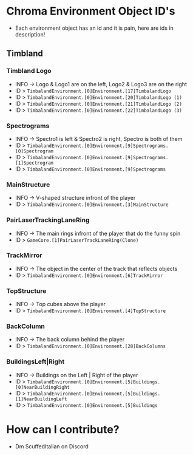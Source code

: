 # Chroma Environment Object ID's
* Each environment object has an id and it is pain, here are ids in description!

## Timbland

### Timbland Logo
* INFO -> Logo & Logo1 are on the left, Logo2 & Logo3 are on the right
* ID > `TimbalandEnvironment.[0]Environment.[17]TimbalandLogo`
* ID > `TimbalandEnvironment.[0]Environment.[20]TimbalandLogo (1)`
* ID > `TimbalandEnvironment.[0]Environment.[21]TimbalandLogo (2)`
* ID > `TimbalandEnvironment.[0]Environment.[22]TimbalandLogo (3)`



### Spectrograms
* INFO -> Spectro1 is left & Spectro2 is right, Spectro is both of them
* ID > `TimbalandEnvironment.[0]Environment.[9]Spectrograms.[0]Spectrogram`
* ID > `TimbalandEnvironment.[0]Environment.[9]Spectrograms.[1]Spectrogram`
* ID > `TimbalandEnvironment.[0]Environment.[9]Spectrograms`



### MainStructure
* INFO -> V-shaped structure infront of the player
* ID > `TimbalandEnvironment.[0]Environment.[3]MainStructure`

### PairLaserTrackingLaneRing
* INFO -> The main rings infront of the player that do the funny spin
* ID > `GameCore.[1]PairLaserTrackLaneRing(Clone)`

### TrackMirror
* INFO -> The object in the center of the track that reflects objects
* ID > `TimbalandEnvironment.[0]Environment.[6]TrackMirror`

### TopStructure
* INFO -> Top cubes above the player
* ID > `TimbalandEnvironment.[0]Environment.[4]TopStructure`

### BackColumn
* INFO -> The back column behind the player
* ID > `TimbalandEnvironment.[0]Environment.[28]BackColumns`

### BuildingsLeft|Right
* INFO -> Buildings on the Left | Right of the player
* ID > `TimbalandEnvironment.[0]Environment.[5]Buildings.[0]NearBuildingRight`
* ID > `TimbalandEnvironment.[0]Environment.[5]Buildings.[1]NearBuildingLeft`
* ID > `TimbalandEnvironment.[0]Environment.[5]Buildings`





# How can I contribute? 
* Dm ScuffedItalian on Discord